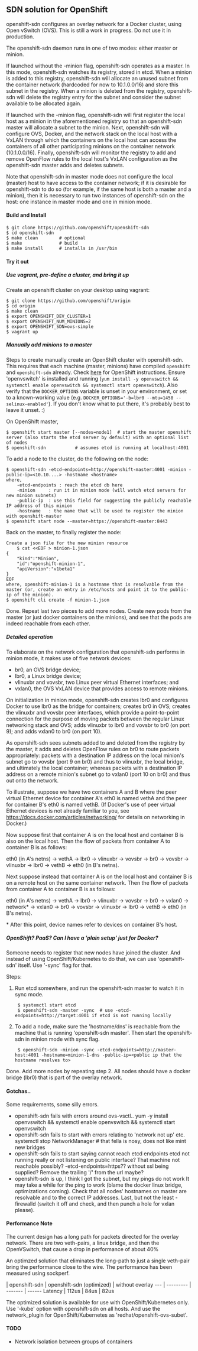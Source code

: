 ## SDN solution for OpenShift

openshift-sdn configures an overlay network for a Docker cluster, using Open
vSwitch (OVS). This is still a work in progress. Do not use it in production.

The openshift-sdn daemon runs in one of two modes: either master or minion.

If launched without the -minion flag, openshift-sdn operates as a master.  In
this mode, openshift-sdn watches its registry, stored in etcd.  When a minion is
added to this registry, openshift-sdn will allocate an unused subnet from the
container network (hardcoded for now to 10.1.0.0/16) and store this subnet in
the registry.  When a minion is deleted from the registry, openshift-sdn will
delete the registry entry for the subnet and consider the subnet available to be
allocated again.

If launched with the -minion flag, openshift-sdn will first register the local
host as a minion in the aforementioned registry so that an openshift-sdn master
will allocate a subnet to the minion.  Next, openshift-sdn will configure OVS,
Docker, and the network stack on the local host with a VxLAN through which the
containers on the local host can access the containers of all other
participating minions on the container network (10.1.0.0/16).  Finally,
openshift-sdn will monitor the registry to add and remove OpenFlow rules to the
local host's VxLAN configuration as the openshift-sdn master adds and deletes
subnets.

Note that openshift-sdn in master mode does not configure the local (master)
host to have access to the container network; if it is desirable for
openshift-sdn to do so (for example, if the same host is both a master and a
minion), then it is necessary to run two instances of openshift-sdn on the
host: one instance in master mode and one in minion mode.

#### Build and Install

	$ git clone https://github.com/openshift/openshift-sdn
	$ cd openshift-sdn
	$ make clean        # optional
	$ make              # build
	$ make install      # installs in /usr/bin

#### Try it out

##### Use vagrant, pre-define a cluster, and bring it up

Create an openshift cluster on your desktop using vagrant:

	$ git clone https://github.com/openshift/origin
	$ cd origin
	$ make clean
	$ export OPENSHIFT_DEV_CLUSTER=1
	$ export OPENSHIFT_NUM_MINIONS=2
	$ export OPENSHIFT_SDN=ovs-simple
	$ vagrant up

##### Manually add minions to a master

Steps to create manually create an OpenShift cluster with openshift-sdn. This requires that each machine (master, minions) have compiled `openshift` and `openshift-sdn` already. Check [here](https://github.com/openshift/origin) for OpenShift instructions. Ensure 'openvswitch' is installed and running (`yum install -y openvswitch && systemctl enable openvswitch && systemctl start openvswitch`). Also verify that the `DOCKER_OPTIONS` variable is unset in your environment, or set to a known-working value (e.g. `DOCKER_OPTIONS='-b=lbr0 --mtu=1450 --selinux-enabled'`). If you don't know what to put there, it's probably best to leave it unset. :)

On OpenShift master,

	$ openshift start master [--nodes=node1]  # start the master openshift server (also starts the etcd server by default) with an optional list of nodes
	$ openshift-sdn           # assumes etcd is running at localhost:4001

To add a node to the cluster, do the following on the node:

	$ openshift-sdn -etcd-endpoints=http://openshift-master:4001 -minion -public-ip=<10.10....> -hostname <hostname>
	where, 
		-etcd-endpoints	: reach the etcd db here
		-minion 	: run it in minion mode (will watch etcd servers for new minion subnets)
		-public-ip	: use this field for suggesting the publicly reachable IP address of this minion
		-hostname	: the name that will be used to register the minion with openshift-master
	$ openshift start node --master=https://openshift-master:8443

Back on the master, to finally register the node:

	Create a json file for the new minion resource
        $ cat <<EOF > minion-1.json
	{
		"kind":"Minion", 
		"id":"openshift-minion-1",
	 	"apiVersion":"v1beta1"
	}
	EOF
	where, openshift-minion-1 is a hostname that is resolvable from the master (or, create an entry in /etc/hosts and point it to the public-ip of the minion).
	$ openshift cli create -f minion-1.json

Done. Repeat last two pieces to add more nodes. Create new pods from the master (or just docker containers on the minions), and see that the pods are indeed reachable from each other. 


##### Detailed operation

To elaborate on the network configuration that openshift-sdn performs in minion
mode, it makes use of five network devices:

 - br0, an OVS bridge device;
 - lbr0, a Linux bridge device;
 - vlinuxbr and vovsbr, two Linux peer virtual Ethernet interfaces; and
 - vxlan0, the OVS VxLAN device that provides access to remote minions.

On initialization in minion mode, openshift-sdn creates lbr0 and configures
Docker to use lbr0 as the bridge for containers; creates br0 in OVS; creates
the vlinuxbr and vovsbr peer interfaces, which provide a point-to-point
connection for the purpose of moving packets between the regular Linux
networking stack and OVS; adds vlinuxbr to lbr0 and vovsbr to br0 (on port 9);
and adds vxlan0 to br0 (on port 10).

As openshift-sdn sees subnets added to and deleted from the registry by the
master, it adds and deletes OpenFlow rules on br0 to route packets
appropriately: packets with a destination IP address on the local minion's
subnet go to vovsbr (port 9 on br0) and thus to vlinuxbr, the local bridge, and
ultimately the local container; whereas packets with a destination IP address
on a remote minion's subnet go to vxlan0 (port 10 on br0) and thus out onto the
network.

To illustrate, suppose we have two containers A and B where the peer virtual
Ethernet device for container A's eth0 is named vethA and the peer for container
B's eth0 is named vethB.  (If Docker's use of peer virtual Ethernet devices is
not already familiar to you, see https://docs.docker.com/articles/networking/
for details on networking in Docker.)

Now suppose first that container A is on the local host and container B is also
on the local host.  Then the flow of packets from container A to container B is
as follows:

eth0 (in A's netns) -> vethA -> lbr0 -> vlinuxbr -> vovsbr -> br0 -> vovsbr ->
vlinuxbr -> lbr0 -> vethB -> eth0 (in B's netns).

Next suppose instead that container A is on the local host and container B is on
a remote host on the same container network.  Then the flow of packets from
container A to container B is as follows:

eth0 (in A's netns) -> vethA -> lbr0 -> vlinuxbr -> vovsbr -> br0 -> vxlan0 ->
network\* -> vxlan0 -> br0 -> vovsbr -> vlinuxbr -> lbr0 -> vethB -> eth0 (in
B's netns).

\* After this point, device names refer to devices on container B's host.

##### OpenShift? PaaS? Can I have a 'plain setup' just for Docker?

Someone needs to register that new nodes have joined the cluster. And instead of using OpenShift/Kubernetes to do that, we can use 'openshift-sdn' itself. Use '-sync' flag for that.

Steps:

1. Run etcd somewhere, and run the openshift-sdn master to watch it in sync mode. 

		$ systemctl start etcd
		$ openshift-sdn -master -sync  # use -etcd-endpoints=http://target:4001 if etcd is not running locally

2. To add a node, make sure the 'hostname/dns' is reachable from the machine that is running 'openshift-sdn master'. Then start the openshift-sdn in minion mode with sync flag.

		$ openshift-sdn -minion -sync -etcd-endpoints=http://master-host:4001 -hostname=minion-1-dns -public-ip=<public ip that the hostname resolves to>

Done. Add more nodes by repeating step 2. All nodes should have a docker bridge (lbr0) that is part of the overlay network.

#### Gotchas..

Some requirements, some silly errors.

 - openshift-sdn fails with errors around ovs-vsctl.. 
	yum -y install openvswitch && systemctl enable openvswitch && systemctl start openvswitch
 - openshift-sdn fails to start with errors relating to 'network not up' etc.
	systemctl stop NetworkManager # that fella is nosy, does not like mint new bridges
 - openshift-sdn fails to start saying cannot reach etcd endpoints
	etcd not running really or not listening on public interface? That machine not reachable possibly? -etcd-endpoints=https?? without ssl being supplied? Remove the trailing '/' from the url maybe?
 - openshift-sdn is up, I think I got the subnet, but my pings do not work
	It may take a while for the ping to work (blame the docker linux bridge, optimizations coming). Check that all nodes' hostnames on master are resolvable and to the correct IP addresses. Last, but not the least - firewalld (switch it off and check, and then punch a hole for vxlan please).

#### Performance Note

The current design has a long path for packets directed for the overlay network.
There are two veth-pairs, a linux bridge, and then the OpenVSwitch, that cause a drop in performance of about 40%

An optimzed solution that eliminates the long-path to just a single veth-pair bring the performance close to the wire. The performance has been measured using sockperf.

  | openshift-sdn | openshift-sdn (optimized) | without overlay
--- | --------- | ------- | ------
Latency | 112us | 84us | 82us

The optimized solution is available for use with OpenShift/Kubernetes only. Use '-kube' option with openshift-sdn on all hosts. And use the network_plugin for OpenShift/Kubernetes as 'redhat/openshift-ovs-subet'.

#### TODO

 - Network isolation between groups of containers
